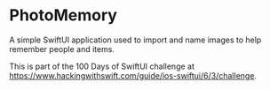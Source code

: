 # PhotoMemory
A simple SwiftUI application used to import and name images to help remember people and items.

This is part of the 100 Days of SwiftUI challenge at https://www.hackingwithswift.com/guide/ios-swiftui/6/3/challenge.

